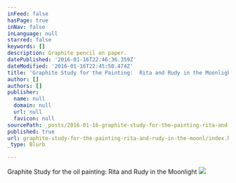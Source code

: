 ```yaml
---
inFeed: false
hasPage: true
inNav: false
inLanguage: null
starred: false
keywords: []
description: Graphite pencil on paper.
datePublished: '2016-01-16T22:46:36.359Z'
dateModified: '2016-01-16T22:45:50.474Z'
title: 'Graphite Study for the Painting:  Rita and Rudy in the Moonlight.'
author: []
authors: []
publisher:
  name: null
  domain: null
  url: null
  favicon: null
sourcePath: _posts/2016-01-16-graphite-study-for-the-painting-rita-and-rudy-in-the-moonl.md
published: true
url: graphite-study-for-the-painting-rita-and-rudy-in-the-moonl/index.html
_type: Blurb

---
```

Graphite Study for the oil painting:  Rita and Rudy in the Moonlight
![](https://the-grid-user-content.s3-us-west-2.amazonaws.com/67d302f8-8a19-43a8-911f-2d041b45dcae.jpg)
